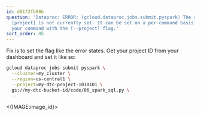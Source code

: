 ```yaml
---
id: d01f2fb06b
question: 'Dataproc: ERROR: (gcloud.dataproc.jobs.submit.pyspark) The required property
  [project] is not currently set. It can be set on a per-command basis by re-running
  your command with the [--project] flag.'
sort_order: 45
---
```


Fix is to set the flag like the error states. Get your project ID from your dashboard and set it like so:

```bash
gcloud dataproc jobs submit pyspark \
  --cluster=my_cluster \
  --region=us-central1 \
  --project=my-dtc-project-1010101 \
  gs://my-dtc-bucket-id/code/06_spark_sql.py \
  -- 
```

<{IMAGE:image_id}>
